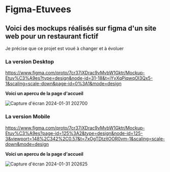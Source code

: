 # Figma-Etuvees
## Voici des mockups réalisés sur figma d'un site web pour un restaurant fictif 
Je précise que ce projet est voué à changer et à évoluer

### La version Desktop
https://www.figma.com/proto/7cr37iXDrac9vMvbW1Gktr/Mockup-Etuv%C3%A9es?type=design&node-id=31-18&t=iYvXqPjqwqOI3Qx5-1&scaling=scale-down&page-id=0%3A1&mode=design

**Voici un apercu de la page d'accueil**

![Capture d'écran 2024-01-31 202700](https://github.com/DHylan97/Figma-Etuvees/assets/86422525/4dc78a55-f815-473c-bf19-fa4714ab1567)


### La version Mobile
https://www.figma.com/proto/7cr37iXDrac9vMvbW1Gktr/Mockup-Etuv%C3%A9es?page-id=125%3A2&type=design&node-id=125-3&viewport=148%2C342%2C0.57&t=7xOgTDtzitOOR0vm-1&scaling=scale-down&mode=design

**Voici un apercu de la page d'accueil**

![Capture d'écran 2024-01-31 202625](https://github.com/DHylan97/Figma-Etuvees/assets/86422525/4e103895-f077-4597-adb1-3c8df97c6b81)
